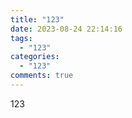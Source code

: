 ```yaml
---
title: "123"
date: 2023-08-24 22:14:16
tags:
  - "123"
categories:
  - "123"
comments: true
---
```

1﻿23